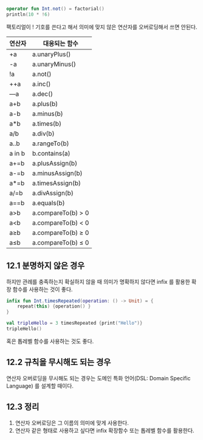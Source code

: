 ```kotlin
operator fun Int.not() = factorial()
println(10 * !6)
```

팩토리얼이 ! 기호를 쓴다고 해서 의미에 맞지 않은 연산자를 오버로딩해서 쓰면 안된다.

| 연산자 | 대응되는 함수 |
| --- | --- |
| +a | a.unaryPlus() |
| -a | a.unaryMinus() |
| !a | a.not() |
| ++a | a.inc() |
| —a | a.dec() |
| a+b | a.plus(b) |
| a-b | a.minus(b) |
| a*b | a.times(b) |
| a/b | a.div(b) |
| a..b | a.rangeTo(b) |
| a in b  | b.contains(a) |
| a+=b | a.plusAssign(b) |
| a-=b | a.minusAssign(b) |
| a*=b | a.timesAssign(b) |
| a/=b | a.divAssign(b) |
| a==b | a.equals(b) |
| a>b | a.compareTo(b) > 0 |
| a<b | a.compareTo(b) < 0 |
| a≥b | a.compareTo(b) ≥ 0 |
| a≤b | a.compareTo(b) ≤ 0 |

## 12.1 분명하지 않은 경우

하지만 관례를 충족하는지 확실하지 않을 때 의미가 명확하지 않다면 infix 를 활용한 확장 함수를 사용하는 것이 좋다.

```kotlin
infix fun Int.timesRepeated(operation: () -> Unit) = {
	repeat(this) {operation() }
}

val tripleHello = 3 timesRepeated {print("Hello")}
tripleHello()
```

혹은 톱레벨 함수를 사용하는 것도 좋다.

## 12.2 규칙을 무시해도 되는 경우

연산자 오버로딩을 무시해도 되는 경우는 도메인 특화 언어(DSL: Domain Specific Language) 를 설계할 때이다. 

## 12.3 정리

1. 연산자 오버로딩은 그 이름의 의미에 맞게 사용한다.
2. 연산자 같은 형태로 사용하고 싶다면 infix 확장함수 또는 톱레벨 함수를 활용한다.
